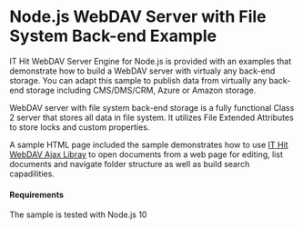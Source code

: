 # Node.js WebDAV Server with File System Back-end Example
IT Hit WebDAV Server Engine for Node.js is provided with an examples that demonstrate how to build a WebDAV server with virtualy any back-end storage. You can adapt this sample to publish data from virtually any back-end storage including CMS/DMS/CRM, Azure or Amazon storage. 

WebDAV server with file system back-end storage is a fully functional Class 2 server that stores all data in file system. It utilizes File Extended Attributes to store locks and custom properties. 

A sample HTML page included the sample demonstrates how to use [IT Hit WebDAV Ajax Libray](https://www.webdavsystem.com/ajax/) to open documents from a web page for editing, list documents and navigate folder structure as well as build search capadilities.


#### Requirements
The sample is tested with Node.js 10
